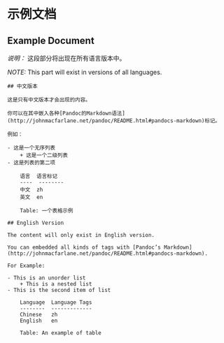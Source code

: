 示例文档
========

Example Document
----------------

*说明：* 这段部分将出现在所有语言版本中。

*NOTE:* This part will exist in versions of all languages.

~~~~~ {trans=zh}
## 中文版本

这是只有中文版本才会出现的内容。

你可以在其中嵌入各种[Pandoc的Markdown语法](http://johnmacfarlane.net/pandoc/README.html#pandocs-markdown)标记。

例如：

- 这是一个无序列表
    + 这是一个二级列表
- 这是列表的第二项
    
    语言  语言标记
    ----  --------
    中文  zh
    英文  en

    Table: 一个表格示例

~~~~~




~~~~~ {trans=en}
## English Version

The content will only exist in English version.

You can embedded all kinds of tags with [Pandoc’s Markdown](http://johnmacfarlane.net/pandoc/README.html#pandocs-markdown).

For Example:

- This is an unorder list
    + This is a nested list
- This is the second item of list
    
    Language  Language Tags
    --------  -------------
    Chinese   zh
    English   en

    Table: An example of table

~~~~~
